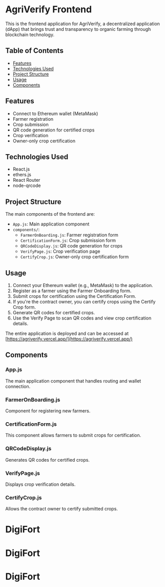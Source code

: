 # AgriVerify Frontend

This is the frontend application for AgriVerify, a decentralized application (dApp) that brings trust and transparency to organic farming through blockchain technology.

## Table of Contents

- [Features](#features)
- [Technologies Used](#technologies-used)
- [Project Structure](#project-structure)
- [Usage](#usage)
- [Components](#components)

## Features

- Connect to Ethereum wallet (MetaMask)
- Farmer registration
- Crop submission
- QR code generation for certified crops
- Crop verification
- Owner-only crop certification

## Technologies Used

- React.js
- ethers.js
- React Router
- node-qrcode


## Project Structure

The main components of the frontend are:

- `App.js`: Main application component
- `components/`:
  - `FarmerOnBoarding.js`: Farmer registration form
  - `CertificationForm.js`: Crop submission form
  - `QRCodeDisplay.js`: QR code generation for crops
  - `VerifyPage.js`: Crop verification page
  - `CertifyCrop.js`: Owner-only crop certification form

## Usage

1. Connect your Ethereum wallet (e.g., MetaMask) to the application.
2. Register as a farmer using the Farmer Onboarding form.
3. Submit crops for certification using the Certification Form.
4. If you're the contract owner, you can certify crops using the Certify Crop form.
5. Generate QR codes for certified crops.
6. Use the Verify Page to scan QR codes and view crop certification details.

The entire application is deployed and can be accessed at [https://agriverify.vercel.app/](https://agriverify.vercel.app/)

## Components

### App.js

The main application component that handles routing and wallet connection.

### FarmerOnBoarding.js

Component for registering new farmers.

### CertificationForm.js

This component allows farmers to submit crops for certification.

### QRCodeDisplay.js

Generates QR codes for certified crops.

### VerifyPage.js

Displays crop verification details.

### CertifyCrop.js

Allows the contract owner to certify submitted crops.
# DigiFort
# DigiFort
# DigiFort
